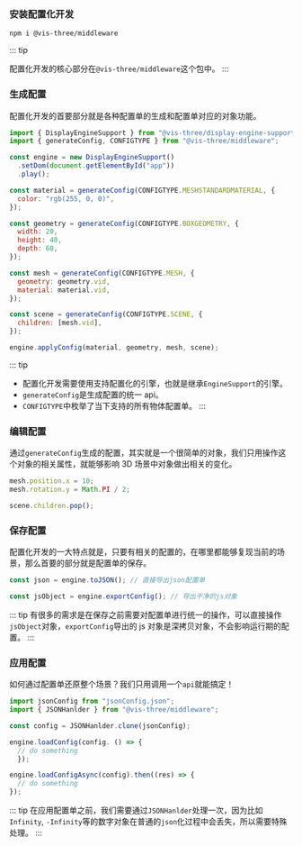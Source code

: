 ### 安装配置化开发

```
npm i @vis-three/middleware
```

::: tip

配置化开发的核心部分在`@vis-three/middleware`这个包中。
:::

### 生成配置

配置化开发的首要部分就是各种配置单的生成和配置单对应的对象功能。

```js
import { DisplayEngineSupport } from "@vis-three/display-engine-support";
import { generateConfig, CONFIGTYPE } from "@vis-three/middleware";

const engine = new DisplayEngineSupport()
  .setDom(document.getElementById("app"))
  .play();

const material = generateConfig(CONFIGTYPE.MESHSTANDARDMATERIAL, {
  color: "rgb(255, 0, 0)",
});

const geometry = generateConfig(CONFIGTYPE.BOXGEOMETRY, {
  width: 20,
  height: 40,
  depth: 60,
});

const mesh = generateConfig(CONFIGTYPE.MESH, {
  geometry: geometry.vid,
  material: material.vid,
});

const scene = generateConfig(CONFIGTYPE.SCENE, {
  children: [mesh.vid],
});

engine.applyConfig(material, geometry, mesh, scene);
```

::: tip

- 配置化开发需要使用支持配置化的引擎，也就是继承`EngineSupport`的引擎。
- `generateConfig`是生成配置的统一 api。
- `CONFIGTYPE`中枚举了当下支持的所有物体配置单。
  :::

### 编辑配置

通过`generateConfig`生成的配置，其实就是一个很简单的对象，我们只用操作这个对象的相关属性，就能够影响 3D 场景中对象做出相关的变化。

```js
mesh.position.x = 10;
mesh.rotation.y = Math.PI / 2;

scene.children.pop();
```

### 保存配置

配置化开发的一大特点就是，只要有相关的配置的，在哪里都能够复现当前的场景，那么首要的部分就是配置单的保存。

```js
const json = engine.toJSON(); // 直接导出json配置单

const jsObject = engine.exportConfig(); // 导出干净的js对象
```

::: tip
有很多的需求是在保存之前需要对配置单进行统一的操作，可以直接操作`jsObject`对象，`exportConfig`导出的 js 对象是深拷贝对象，不会影响运行期的配置。
:::

### 应用配置

如何通过配置单还原整个场景？我们只用调用一个`api`就能搞定！

```js
import jsonConfig from "jsonConfig.json";
import { JSONHanlder } from "@vis-three/middleware";

const config = JSONHanlder.clone(jsonConfig);

engine.loadConfig(config. () => {
  // do something
  });

engine.loadConfigAsync(config).then((res) => {
  // do something
});
```

::: tip
在应用配置单之前，我们需要通过`JSONHanlder`处理一次，因为比如`Infinity`, `-Infinity`等的数字对象在普通的`json`化过程中会丢失，所以需要特殊处理。
:::
